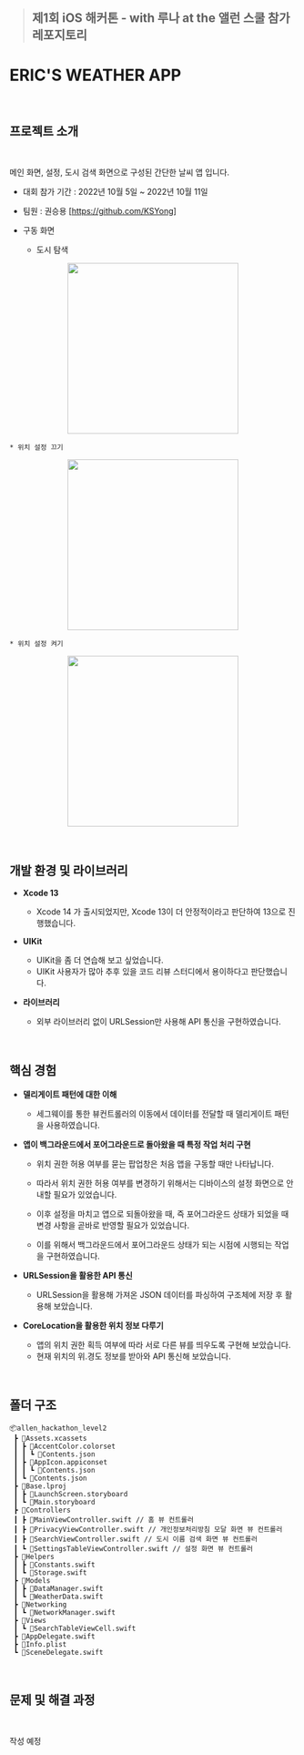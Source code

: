 >## 제1회 iOS 해커톤 - with 루나 at the 앨런 스쿨 참가 레포지토리

# ERIC'S WEATHER APP

</br>

## 프로젝트 소개

</br>

메인 화면, 설정, 도시 검색 화면으로 구성된 간단한 날씨 앱 입니다.

* 대회 참가 기간 : 2022년 10월 5일 ~ 2022년 10월 11일 

* 팀원 : 권승용 [https://github.com/KSYong]

* 구동 화면
    * 도시 탐색 
<p align="center">
<img src="https://user-images.githubusercontent.com/22342277/195771925-68ceecc5-296b-4203-a0d5-ed1be89ebaad.gif" style="width:300px"/>
</p>

    * 위치 설정 끄기
<p align="center">
<img src="https://user-images.githubusercontent.com/22342277/195774950-80030839-aa5d-484d-8fb0-66e7a78632d2.gif" style="width:300px"/>
</p>

    * 위치 설정 켜기
<p align="center">
<img src="https://user-images.githubusercontent.com/22342277/195775564-717939a5-4927-4a8f-a5b3-14aba70706ea.gif" style="width:300px"/>
</p>

</br>

## 개발 환경 및 라이브러리

* **Xcode 13**
    * Xcode 14 가 출시되었지만, Xcode 13이 더 안정적이라고 판단하여 13으로 진행했습니다. 
* **UIKit**
    * UIKit을 좀 더 연습해 보고 싶었습니다.
    * UIKit 사용자가 많아 추후 있을 코드 리뷰 스터디에서 용이하다고 판단했습니다.

* **라이브러리**
    * 외부 라이브러리 없이 URLSession만 사용해 API 통신을 구현하였습니다. 

</br>

## 핵심 경험

* **델리게이트 패턴에 대한 이해**
    * 세그웨이를 통한 뷰컨트롤러의 이동에서 데이터를 전달할 때 델리게이트 패턴을 사용하였습니다.

* **앱이 백그라운드에서 포어그라운드로 돌아왔을 때 특정 작업 처리 구현**
    *  위치 권한 허용 여부를 묻는 팝업창은 처음 앱을 구동할 때만 나타납니다. 
    * 따라서 위치 권한 허용 여부를 변경하기 위해서는 디바이스의 설정 화면으로 안내할 필요가 있었습니다.

    * 이후 설정을 마치고 앱으로 되돌아왔을 때, 즉 포어그라운드 상태가 되었을 때 변경 사항을 곧바로 반영할 필요가 있었습니다.
    
    * 이를 위해서 백그라운드에서 포어그라운드 상태가 되는 시점에 시행되는 작업을 구현하였습니다.

* **URLSession을 활용한 API 통신**
    * URLSession을 활용해 가져온 JSON 데이터를 파싱하여 구조체에 저장 후 활용해 보았습니다.

* **CoreLocation을 활용한 위치 정보 다루기**
    * 앱의 위치 권한 획득 여부에 따라 서로 다른 뷰를 띄우도록 구현해 보았습니다.
    * 현재 위치의 위.경도 정보를 받아와 API 통신해 보았습니다.

</br>

## 폴더 구조

```
📦allen_hackathon_level2
 ┣ 📂Assets.xcassets
 ┃ ┣ 📂AccentColor.colorset
 ┃ ┃ ┗ 📜Contents.json
 ┃ ┣ 📂AppIcon.appiconset
 ┃ ┃ ┗ 📜Contents.json
 ┃ ┗ 📜Contents.json
 ┣ 📂Base.lproj
 ┃ ┣ 📜LaunchScreen.storyboard
 ┃ ┗ 📜Main.storyboard
 ┣ 📂Controllers
 ┃ ┣ 📜MainViewController.swift // 홈 뷰 컨트롤러
 ┃ ┣ 📜PrivacyViewController.swift // 개인정보처리방침 모달 화면 뷰 컨트롤러
 ┃ ┣ 📜SearchViewController.swift // 도시 이름 검색 화면 뷰 컨트롤러
 ┃ ┗ 📜SettingsTableViewController.swift // 설정 화면 뷰 컨트롤러
 ┣ 📂Helpers
 ┃ ┣ 📜Constants.swift 
 ┃ ┗ 📜Storage.swift 
 ┣ 📂Models
 ┃ ┣ 📜DataManager.swift
 ┃ ┗ 📜WeatherData.swift
 ┣ 📂Networking
 ┃ ┗ 📜NetworkManager.swift
 ┣ 📂Views
 ┃ ┗ 📜SearchTableViewCell.swift
 ┣ 📜AppDelegate.swift
 ┣ 📜Info.plist
 ┗ 📜SceneDelegate.swift
```


</br>

## 문제 및 해결 과정

</br>

작성 예정

</br>




